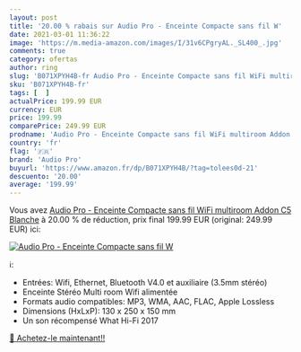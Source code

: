 ```yaml
---
layout: post
title: '20.00 % rabais sur Audio Pro - Enceinte Compacte sans fil W'
date: 2021-03-01 11:36:22
image: 'https://m.media-amazon.com/images/I/31v6CPgryAL._SL400_.jpg'
comments: true
category: ofertas
author: ring
slug: 'B071XPYH4B-fr Audio Pro - Enceinte Compacte sans fil WiFi multiroom...'
sku: 'B071XPYH4B-fr'
tags: [  ]
actualPrice: 199.99 EUR
currency: EUR
price: 199.99
comparePrice: 249.99 EUR
prodname: 'Audio Pro - Enceinte Compacte sans fil WiFi multiroom Addon C5  Blanche'
country: 'fr'
flag: '🇫🇷'
brand: 'Audio Pro'
buyurl: 'https://www.amazon.fr/dp/B071XPYH4B/?tag=tolees0d-21'
descuento: '20.00'
average: '199.99'
---
```


Vous avez [Audio Pro - Enceinte Compacte sans fil WiFi multiroom Addon C5  Blanche](https://www.amazon.fr/dp/B071XPYH4B/?tag=tolees0d-21)  à  20.00 % de réduction, prix final  199.99 EUR (original: 249.99 EUR) ici:

[![Audio Pro - Enceinte Compacte sans fil W](https://m.media-amazon.com/images/I/31v6CPgryAL._SL400_.jpg)](https://www.amazon.fr/dp/B071XPYH4B/?tag=tolees0d-21)

ℹ️:

- Entrées: Wifi, Ethernet, Bluetooth V4.0 et auxiliaire (3.5mm stéréo)
- Enceinte Stéréo Multi room Wifi alimentée
- Formats audio compatibles: MP3, WMA, AAC, FLAC, Apple Lossless
- Dimensions (HxLxP): 130 x 250 x 150 mm
- Un son récompensé What Hi-Fi 2017

[🛒 Achetez-le maintenant!!](https://www.amazon.fr/dp/B071XPYH4B/?tag=tolees0d-21)
